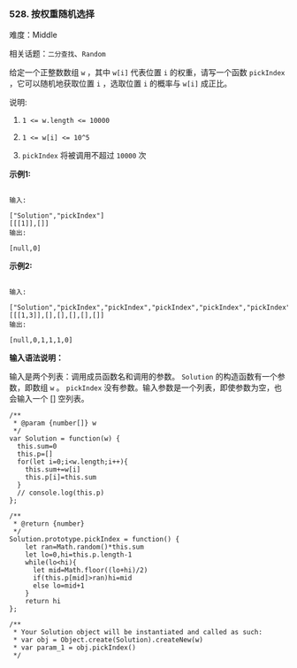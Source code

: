 ### 528. 按权重随机选择

难度：Middle

相关话题：`二分查找`、`Random`

给定一个正整数数组 `w`  ，其中 `w[i]` 代表位置 `i` 的权重，请写一个函数 `pickIndex` ，它可以随机地获取位置 `i` ，选取位置 `i` 的概率与 `w[i]` 成正比。



说明:




1.  `1 <= w.length <= 10000` 

2.  `1 <= w[i] <= 10^5` 

3.  `pickIndex` 将被调用不超过 `10000` 次





**示例1:** 



```

输入:

["Solution","pickIndex"]
[[[1]],[]]
输出:

[null,0]
```


**示例2:** 



```

输入:

["Solution","pickIndex","pickIndex","pickIndex","pickIndex","pickIndex"]
[[[1,3]],[],[],[],[],[]]
输出:

[null,0,1,1,1,0]
```


**输入语法说明：** 



输入是两个列表：调用成员函数名和调用的参数。 `Solution` 的构造函数有一个参数，即数组 `w` 。 `pickIndex` 没有参数。输入参数是一个列表，即使参数为空，也会输入一个 [] 空列表。


```
/**
 * @param {number[]} w
 */
var Solution = function(w) {
  this.sum=0
  this.p=[]
  for(let i=0;i<w.length;i++){
    this.sum+=w[i]
    this.p[i]=this.sum
  }
  // console.log(this.p)
};

/**
 * @return {number}
 */
Solution.prototype.pickIndex = function() {
    let ran=Math.random()*this.sum
    let lo=0,hi=this.p.length-1
    while(lo<hi){
      let mid=Math.floor((lo+hi)/2)
      if(this.p[mid]>ran)hi=mid
      else lo=mid+1
    }
    return hi
};

/** 
 * Your Solution object will be instantiated and called as such:
 * var obj = Object.create(Solution).createNew(w)
 * var param_1 = obj.pickIndex()
 */
```

